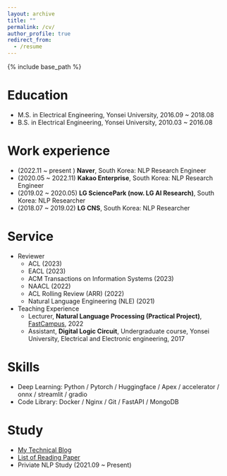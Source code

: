 ```yaml
---
layout: archive
title: ""
permalink: /cv/
author_profile: true
redirect_from:
  - /resume
---
```


{% include base_path %}

Education
======
* M.S. in Electrical Engineering, Yonsei University, 2016.09 ~ 2018.08
* B.S. in Electrical Engineering, Yonsei University, 2010.03 ~ 2016.08

Work experience
======
* (2022.11 ~ present&nbsp;) **Naver**, South Korea: NLP Research Engineer
* (2020.05 ~ 2022.11) **Kakao Enterprise**, South Korea: NLP Research Engineer
* (2019.02 ~ 2020.05) **LG SciencePark (now. LG AI Research)**, South Korea: NLP Researcher 
* (2018.07 ~ 2019.02) **LG CNS**, South Korea: NLP Researcher
  
Service
======
* Reviewer 
  - ACL (2023)
  - EACL (2023)
  - ACM Transactions on Information Systems (2023)  
  - NAACL (2022)
  - ACL Rolling Review (ARR) (2022)
  - Natural Language Engineering (NLE) (2021)
* Teaching Experience
  - Lecturer, **Natural Language Processing (Practical Project)**, [FastCampus](https://fastcampus.co.kr/data_online_nlppr), 2022
  - Assistant, **Digital Logic Circuit**, Undergraduate course, Yonsei University, Electrical and Electronic engineering, 2017

Skills
======
* Deep Learning: Python / Pytorch / Huggingface / Apex / accelerator / onnx / streamlit / gradio
* Code Library: Docker / Nginx / Git / FastAPI / MongoDB

Study
======
* [My Technical Blog](https://ai-information.blogspot.com/)
* [List of Reading Paper](https://ai-information.blogspot.com/2022/05/paper-history.html)
* Priviate NLP Study (2021.09 ~ Present)
